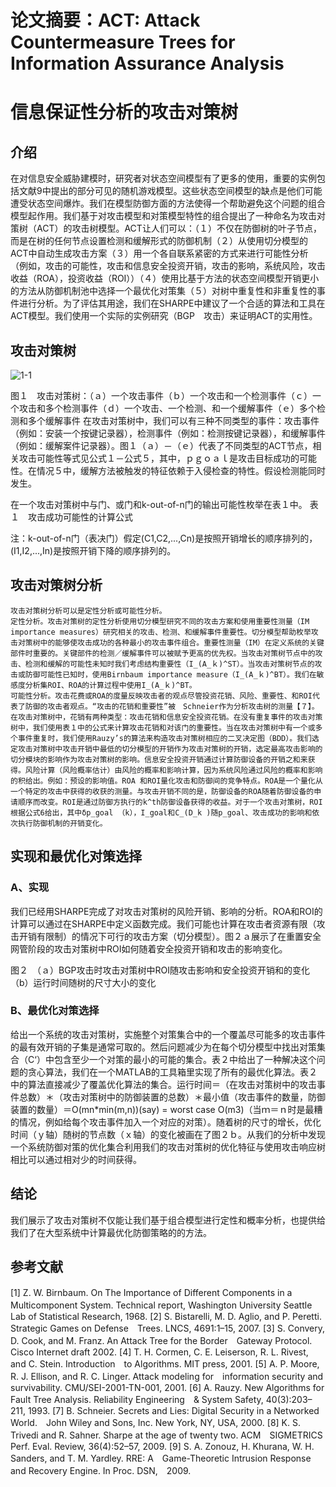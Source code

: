 # 论文摘要：ACT: Attack Countermeasure Trees for Information Assurance Analysis
# 信息保证性分析的攻击对策树
## 介绍

在对信息安全威胁建模时，研究者对状态空间模型有了更多的使用，重要的实例包括文献9中提出的部分可见的随机游戏模型。这些状态空间模型的缺点是他们可能遭受状态空间爆炸。我们在模型防御方面的方法使得一个帮助避免这个问题的组合模型起作用。我们基于对攻击模型和对策模型特性的组合提出了一种命名为攻击对策树（ACT）的攻击树模型。ACT让人们可以：（１）不仅在防御树的叶子节点，而是在树的任何节点设置检测和缓解形式的防御机制（２）从使用切分模型的ACT中自动生成攻击方案（３）用一个各自联系紧密的方式来进行可能性分析（例如，攻击的可能性，攻击和信息安全投资开销，攻击的影响，系统风险，攻击收益（ROA），投资收益（ROI））（４）使用比基于方法的状态空间模型开销更小的方法从防御机制池中选择一个最优化对策集（５）对树中重复性和非重复性的事件进行分析。为了评估其用途，我们在SHARPE中建议了一个合适的算法和工具在ACT模型。我们使用一个实际的实例研究（BGP　攻击）来证明ACT的实用性。

## 攻击对策树
![1-1](http://www.baidu.com/img/bdlogo.gif)  
 
图１　攻击对策树：（ａ）一个攻击事件（ｂ）一个攻击和一个检测事件（ｃ）一个攻击和多个检测事件（ｄ）一个攻击、一个检测、和一个缓解事件（ｅ）多个检测和多个缓解事件
在攻击对策树中，我们可以有三种不同类型的事件：攻击事件（例如：安装一个按键记录器），检测事件（例如：检测按键记录器），和缓解事件（例如：缓解案件记录器）。图１（ａ）－（ｅ）代表了不同类型的ACT节点，相关攻击可能性等式见公式１－公式５，其中，ｐｇｏａｌ是攻击目标成功的可能性。在情况５中，缓解方法被触发的特征依赖于入侵检查的特性。假设检测能同时发生。
 
在一个攻击对策树中与门、或门和k-out-of-n门的输出可能性枚举在表１中。
表１　攻击成功可能性的计算公式
 
注：k-out-of-n门（表决门）假定(C1,C2,...,Cn)是按照开销增长的顺序排列的，(I1,I2,...,In)是按照开销下降的顺序排列的。

## 攻击对策树分析
	攻击对策树分析可以是定性分析或可能性分析。
	定性分析。攻击对策树的定性分析使用切分模型研究不同的攻击方案和使用重要性测量（IM　 importance measures）研究相关的攻击、检测、和缓解事件重要性。切分模型帮助枚举攻击对策树中的能够使攻击成功的各种最小的攻击事件组合。重要性测量（IM）在定义系统的关键部件时重要的。关键部件的检测／缓解事件可以被赋予更高的优先权。当攻击对策树节点中的攻击、检测和缓解的可能性未知时我们考虑结构重要性（I_(A_ｋ)^ST）。当攻击对策树节点的攻击或防御可能性已知时，使用Birnbaum importance measure（I_(A_ｋ)^BT）。我们在敏感度分析集ROI、ROA的计算过程中使用I_(A_ｋ)^BT。
	可能性分析。攻击花费或ROA的度量反映攻击者的观点尽管投资花销、风险、重要性、和ROI代表了防御的攻击者观点。“攻击的花销和重要性”被　Schneier作为分析攻击树的测量【７】。在攻击对策树中，花销有两种类型：攻击花销和信息安全投资花销。在没有重复事件的攻击对策树中，我们使用表１中的公式来计算攻击花销和对该门的重要性。当在攻击对策树中有一个或多个事件重复时，我们使用Rauzy’s的算法来构造攻击对策树相应的二叉决定图（BDD）。我们选定攻击对策树中攻击开销中最低的切分模型的开销作为攻击对策树的开销，选定最高攻击影响的切分模块的影响作为攻击对策树的影响。信息安全投资开销通过计算防御设备的开销之和来获得。风险计算（风险概率估计）由风险的概率和影响计算，因为系统风险通过风险的概率和影响的积给出。例如：预设的影响值。ROA 和ROI量化攻击和防御间的竞争特点。ROA是一个量化从一个特定的攻击中获得的收获的测量。与攻击开销不同的是，防御设备的ROA随着防御设备的申请顺序而改变。ROI是通过防御方执行的k^th防御设备获得的收益。对于一个攻击对策树，ROI根据公式6给出，其中δp_goal （k），I_goal和C_(D_k )随p_goal、攻击成功的影响和依次执行防御机制的开销变化。
 

## 实现和最优化对策选择
### A、实现
我们已经用SHARPE完成了对攻击对策树的风险开销、影响的分析。ROA和ROI的计算可以通过在SHARPE中定义函数完成。我们可能也计算在攻击者资源有限（攻击开销有限制）的情况下可行的攻击方案（切分模型）。图２ａ展示了在重置安全网管阶段的攻击对策树中ROI如何随着安全投资开销和攻击的影响变化。
 
图２　（ａ）BGP攻击时攻击对策树中ROI随攻击影响和安全投资开销和的变化（b）运行时间随树的尺寸大小的变化
### B、最优化对策选择
给出一个系统的攻击对策树，实施整个对策集合中的一个覆盖尽可能多的攻击事件的最有效开销的子集是通常可取的。然后问题减少为在每个切分模型中找出对策集合（C‘）中包含至少一个对策的最小的可能的集合。表２中给出了一种解决这个问题的贪心算法，我们在一个MATLAB的工具箱里实现了所有的最优化算法。表２中的算法直接减少了覆盖优化算法的集合。运行时间＝（在攻击对策树中的攻击事件总数）＊（攻击对策树中的防御装置的总数）＊最小值（攻击事件的数量，防御装置的数量）＝O(mn*min(m,n))(say) = worst case O(m3)（当ｍ＝ｎ时是最糟的情况，例如给每个攻击事件加入一个对应的对策）。随着树的尺寸的增长，优化时间（ｙ轴）随树的节点数（ｘ轴）的变化被画在了图２ｂ。从我们的分析中发现一个系统防御对策的优化集合利用我们的攻击对策树的优化特征与使用攻击响应树相比可以通过相对少的时间获得。
 
## 结论
我们展示了攻击对策树不仅能让我们基于组合模型进行定性和概率分析，也提供给我们了在大型系统中计算最优化防御策略的的方法。
## 参考文献
[1] Z. W. Birnbaum. On The Importance of Different Components in a　Multicomponent System. Technical report, Washington University Seattle　Lab of Statistical Research, 1968.
[2] S. Bistarelli, M. D. Aglio, and P. Peretti. Strategic Games on Defense　Trees. LNCS, 4691:1–15, 2007.
[3] S. Convery, D. Cook, and M. Franz. An Attack Tree for the Border　Gateway Protocol. Cisco Internet draft 2002.
[4] T. H. Cormen, C. E. Leiserson, R. L. Rivest, and C. Stein. Introduction　to Algorithms. MIT press, 2001.
[5] A. P. Moore, R. J. Ellison, and R. C. Linger. Attack modeling for　information security and survivability. CMU/SEI-2001-TN-001, 2001.
[6] A. Rauzy. New Algorithms for Fault Tree Analysis. Reliability Engineering　& System Safety, 40(3):203–211, 1993.
[7] B. Schneier. Secrets and Lies: Digital Security in a Networked World.　John Wiley and Sons, Inc. New York, NY, USA, 2000.
[8] K. S. Trivedi and R. Sahner. Sharpe at the age of twenty two. ACM　SIGMETRICS Perf. Eval. Review, 36(4):52–57, 2009.
[9] S. A. Zonouz, H. Khurana, W. H. Sanders, and T. M. Yardley. RRE: A　Game-Theoretic Intrusion Response and Recovery Engine. In Proc. DSN,　2009.
